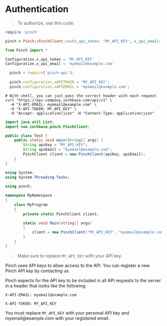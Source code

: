 # Authentication

> To authorize, use this code:

```ruby
require 'pinch'

pinch = Pinch::PinchClient.new(x_api_token: "MY_API_KEY", x_api_email: "myemail@example.com")
```

```python
from Pinch import *

Configuration.x_api_token = 'MY_API_KEY'
Configuration.x_api_email = 'myemail@example.com'
```

```javascript
  pinch = require('pinch-api');
  
  pinch.configuration.xAPITOKEN = 'MY_API_KEY';
  pinch.configuration.xAPIEMAIL = 'myemail@example.com';
```

```shell
# With shell, you can just pass the correct header with each request
curl "https://api-company.inchbase.com/api/v1" \
  -H "X-API-EMAIL: myemail@example.com" \
  -H "X-API-TOKEN: MY_API_KEY" \
  -H "Accept: application/json" -H "Content-Type: application/json"
```

```java
import java.util.List;
import com.inchbase.pinch.PinchClient;

public class Test {
	public static void main(String[] args) {
		String apiKey = "MY_API_KEY";
		String apiEmail = "myemail@example.com";
		PinchClient client = new PinchClient(apiKey, apiEmail);
	}
}
```

```csharp
using System;
using System.Threading.Tasks;
...
using pinch;

namespace MyNamespace
{
    class MyProgram
    {
        private static PinchClient client;

        static void Main(string[] args)
        {
            client = new PinchClient("MY_API_KEY", "myemail@example.com");
        }
    }
}
```

> Make sure to replace `MY_API_KEY` with your API key.

Pinch uses API keys to allow access to the API. You can register a new Pinch API key by contacting us.

Pinch expects for the API key to be included in all API requests to the server in a header that looks like the following:

`X-API-EMAIL: myemail@example.com`

`X-API-TOKEN: MY_API_KEY`

<aside class="notice">
You must replace <code>MY_API_KEY</code> with your personal API key and myemail@example.com with your registered email.
</aside>